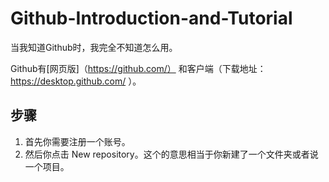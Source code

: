 # Github-Introduction-and-Tutorial

当我知道Github时，我完全不知道怎么用。

Github有[网页版]（https://github.com/） 和客户端（下载地址：https://desktop.github.com/ ）。
## 步骤
1. 首先你需要注册一个账号。
2. 然后你点击 New repository。这个的意思相当于你新建了一个文件夹或者说一个项目。





